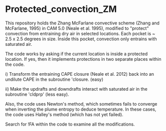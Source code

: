 # Protected_convection_ZM

This repository holds the Zhang McFarlane convective scheme (Zhang and McFarlane, 1995) in CAM 5.0 (Neale et al. 1995),
modified to "protect" convection from entraining dry air in selected locations. Each pocket is ~ 2.5 x 2.5 degrees in size. 
Inside this pocket, convection only entrains with saturated air. 

The code works by asking if the current location is inside a protected location. If yes, then it implements 
protections in two separate places within the code. 

  i) Transform the entraining CAPE closure (Neale et al. 2012) back into an undilute CAPE 
      in the subroutine 'closure. (easy) 
      
  ii) Make the updrafts and downdrafts interact with saturated air in the subroutine 'cldprp' (less easy). 
  
  Also, the code uses Newton's method, which sometimes fails to converge when 
  inverting the plume entropy to deduce temperature. In these cases, the code uses Halley's method (which has not yet failed).
  
  Search for !FA within the code to examine all the modifications. 
